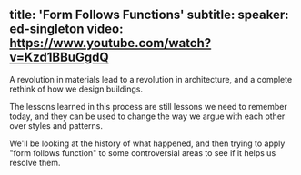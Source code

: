 title: 'Form Follows Functions'
subtitle:
speaker: ed-singleton
video: https://www.youtube.com/watch?v=Kzd1BBuGgdQ
---
A revolution in materials lead to a revolution in architecture, and a complete rethink of how we design buildings.

The lessons learned in this process are still lessons we need to remember today, and they can be used to change the way we argue with each other over styles and patterns.

We'll be looking at the history of what happened, and then trying to apply "form follows function" to some controversial areas to see if it helps us resolve them.
